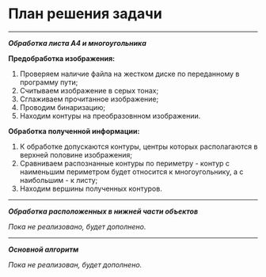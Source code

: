 # План решения задачи

***

***Обработка листа *А4* и многоугольника***

**Предобработка изображения:**
  1) Проверяем наличие файла на жестком диске по переданному в программу пути;
  2) Считываем изображение в серых тонах;
  3) Сглаживаем прочитанное изображение;
  4) Проводим бинаризацию;
  5) Находим контуры на преобразовнном изображении.

**Обработка полученной информации:**
  1) К обработке допускаются контуры, центры которых располагаются в верхней половине изображения;
  2) Сравниваем распознанные контуры по периметру - контур с наименьшим периметром будет относится к многоугольнику, а с наибольшим - к листу;
  3) Находим вершины полученных контуров.

***

***Обработка расположенных в нижней части объектов***

*Пока не реализовано, будет дополнено.*

***

***Основной алгоритм***

*Пока не реализован, будет дополнено.*
